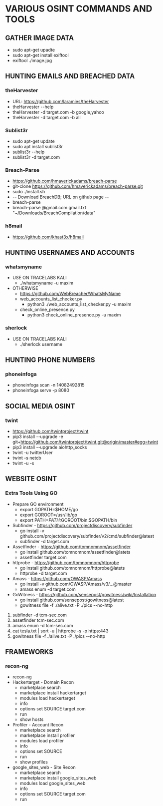# VARIOUS OSINT COMMANDS AND TOOLS

## GATHER IMAGE DATA
* sudo apt-get upadte
* sudo apt-get install exiftool
* exiftool ./image.jpg

## HUNTING EMAILS AND BREACHED DATA

### theHarvester
* URL: https://github.com/laramies/theHarvester
* theHarvester --help
* theHarvester -d target.com -b google,yahoo
* theHarvester -d target.com -b all

### Sublist3r
* sudo apt-get update
* sudo apt install sublist3r
* sublist3r --help
* sublist3r -d target.com

### Breach-Parse
* https://github.com/hmaverickadams/breach-parse
* git-clone https://github.com/hmaverickadams/breach-parse.git
* sudo ./install.sh
*  -- Download BreachDB; URL on github page --
* breach-parse
* breach-parse @gmail.com gmail.txt "~/Downloads/BreachCompilation/data"

### h8mail
* https://github.com/khast3x/h8mail

## HUNTING USERNAMES AND ACCOUNTS

### whatsmyname
* USE ON TRACELABS KALI
	* ./whatsmyname -u maxim
* OTHERWISE
	* https://github.com/WebBreacher/WhatsMyName
	* web_accounts_list_checker.py
		* python3 ./web_accounts_list_checker.py -u maxim
	* check_online_presence.py
		* python3 check_online_presence.py -u maxim
	
### sherlock
* USE ON TRACELABS KALI
	* ./sherlock username

## HUNTING PHONE NUMBERS

### phoneinfoga

* phoneinfoga scan -n 14082492815
* phoneinfoga serve -p 8080

## SOCIAL MEDIA OSINT

### twint
* https://github.com/twintproject/twint
* pip3 install --upgrade -e git+https://github.com/twintproject/twint.git@origin/master#egg=twint
* pip3 install --upgrade aiohttp_socks
* twint -u twitterUser
* twint -s netcb
* twint -u <username> -s <search term>
	
## WEBSITE OSINT

### Extra Tools Using GO
* Prepare GO environment
	* export GOPATH=$HOME/go 
	* export GOROOT=/usr/lib/go
	* export PATH=$PATH:$GOROOT/bin:$GOPATH/bin
* Subfinder - https://github.com/projectdiscovery/subfinder
	* go install -v github.com/projectdiscovery/subfinder/v2/cmd/subfinder@latest
	* subfinder -d target.com
* Assetfinder - https://github.com/tomnomnom/assetfinder
	* go install github.com/tomnomnom/assetfinder@latets
	* assetfinder target.com
* httprobe - https://github.com/tomnomnom/httprobe
	* go install github.com/tomnomnom/httprobe@latets
	* httprobe -d target.com
* Amass - https://github.com/OWASP/Amass
	* go install -v github.com/OWASP/Amass/v3/...@master
	* amass enum -d target.com
* GoWitness - https://github.com/sensepost/gowitness/wiki/Installation
	* go install github.com/sensepost/gowitness@latest
	* gowitness file -f ./alive.txt -P ./pics --no-http

1. subfinder -d tcm-sec.com
2. assetfinder tcm-sec.com
3. amass enum -d tcm-sec.com
4. cat tesla.txt | sort -u | httprobe -s -p https:443
5. gowitness file -f ./alive.txt -P ./pics --no-http
	
## FRAMEWORKS
### recon-ng

* recon-ng
* Hackertarget - Domain Recon
	* marketplace search
	* marketplace install hackertarget
	* modules load hackertarget
	* info
	* options set SOURCE target.com
	* run
	* show hosts
* Profiler - Account Recon
	* marketplace search
	* marketplace install profiler
	* modules load profiler
	* info
	* options set SOURCE <username>
	* run
	* show profiles
* google_sites_web - Site Recon
	* marketplace search
	* marketplace install google_sites_web
	* modules load google_sites_web
	* info
	* options set SOURCE target.com
	* run
